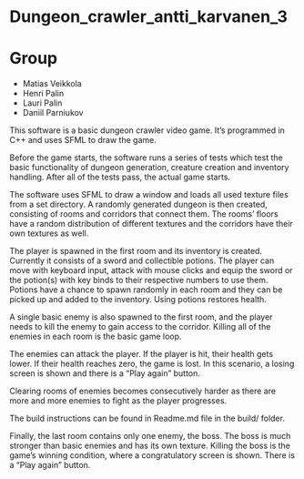 # Dungeon_crawler_antti_karvanen_3 

# Group
- Matias Veikkola 
- Henri Palin 
- Lauri Palin 
- Daniil Parniukov 

This software is a basic dungeon crawler video game. It’s programmed in C++ and uses SFML to draw the game. 

Before the game starts, the software runs a series of tests which test the basic functionality of dungeon generation, creature creation and inventory handling. After all of the tests pass, the actual game starts. 

The software uses SFML to draw a window and loads all used texture files from a set directory. A randomly generated dungeon is then created, consisting of rooms and corridors that connect them. The rooms’ floors have a random distribution of different textures and the corridors have their own textures as well. 

The player is spawned in the first room and its inventory is created. Currently it consists of a sword and collectible potions. The player can move with keyboard input, attack with mouse clicks and equip the sword or the potion(s) with key binds to their respective numbers to use them. Potions have a chance to spawn randomly in each room and they can be picked up and added to the inventory. Using potions restores health. 

A single basic enemy is also spawned to the first room, and the player needs to kill the enemy to gain access to the corridor. Killing all of the enemies in each room is the basic game loop. 

The enemies can attack the player. If the player is hit, their health gets lower. If their health reaches zero, the game is lost. In this scenario, a losing screen is shown and there is a “Play again” button. 

Clearing rooms of enemies becomes consecutively harder as there are more and more enemies to fight as the player progresses.

The build instructions can be found in Readme.md file in the build/ folder.

Finally, the last room contains only one enemy, the boss. The boss is much stronger than basic enemies and has its own texture. Killing the boss is the game’s winning condition, where a congratulatory screen is shown. There is a “Play again” button. 
